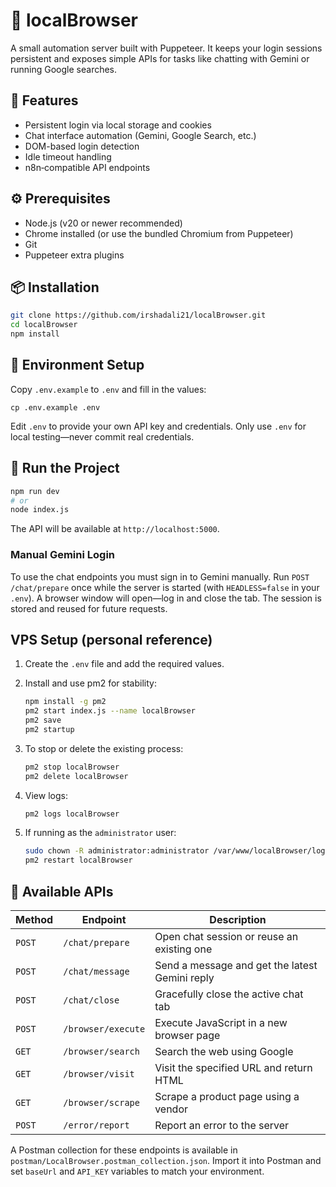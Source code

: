 # 🧠 localBrowser

A small automation server built with Puppeteer. It keeps your login sessions persistent and exposes simple APIs for tasks like chatting with Gemini or running Google searches.

## 🚀 Features

- Persistent login via local storage and cookies
- Chat interface automation (Gemini, Google Search, etc.)
- DOM-based login detection
- Idle timeout handling
- n8n‑compatible API endpoints

## ⚙️ Prerequisites

- Node.js (v20 or newer recommended)
- Chrome installed (or use the bundled Chromium from Puppeteer)
- Git
- Puppeteer extra plugins

## 📦 Installation

```bash
git clone https://github.com/irshadali21/localBrowser.git
cd localBrowser
npm install
```

## 🔐 Environment Setup

Copy `.env.example` to `.env` and fill in the values:

```
cp .env.example .env
```

Edit `.env` to provide your own API key and credentials.
Only use `.env` for local testing—never commit real credentials.

## 🧪 Run the Project

```bash
npm run dev
# or
node index.js
```

The API will be available at `http://localhost:5000`.

### Manual Gemini Login

To use the chat endpoints you must sign in to Gemini manually. Run `POST /chat/prepare` once while the server is started (with `HEADLESS=false` in your `.env`). A browser window will open—log in and close the tab. The session is stored and reused for future requests.

## VPS Setup (personal reference)

1. Create the `.env` file and add the required values.
2. Install and use pm2 for stability:

   ```bash
   npm install -g pm2
   pm2 start index.js --name localBrowser
   pm2 save
   pm2 startup
   ```
3. To stop or delete the existing process:

   ```bash
   pm2 stop localBrowser
   pm2 delete localBrowser
   ```
4. View logs:

   ```bash
   pm2 logs localBrowser
   ```
5. If running as the `administrator` user:

   ```bash
   sudo chown -R administrator:administrator /var/www/localBrowser/logs
   pm2 restart localBrowser
   ```

## 🧠 Available APIs

| Method | Endpoint | Description |
| ------ | -------- | ----------- |
| `POST` | `/chat/prepare` | Open chat session or reuse an existing one |
| `POST` | `/chat/message` | Send a message and get the latest Gemini reply |
| `POST` | `/chat/close` | Gracefully close the active chat tab |
| `POST` | `/browser/execute` | Execute JavaScript in a new browser page |
| `GET`  | `/browser/search` | Search the web using Google |
| `GET`  | `/browser/visit`  | Visit the specified URL and return HTML |
| `GET`  | `/browser/scrape` | Scrape a product page using a vendor |
| `POST` | `/error/report`   | Report an error to the server |

A Postman collection for these endpoints is available in `postman/LocalBrowser.postman_collection.json`. Import it into Postman and set `baseUrl` and `API_KEY` variables to match your environment.
